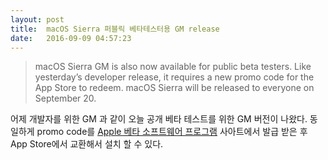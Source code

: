 ```yaml
---
layout: post
title:  macOS Sierra 퍼블릭 베타테스터용 GM release
date:   2016-09-09 04:57:23
---
```


> macOS Sierra GM is also now available for public beta testers. Like yesterday’s developer release, it requires a new promo code for the App Store to redeem. macOS Sierra will be released to everyone on September 20.

어제 개발자를 위한 GM 과 같이 오늘 공개 베타 테스트를 위한 GM 버전이 나왔다. 동일하게 promo code를 [Apple 베타 소프트웨어 프로그램][1] 사아트에서 발급 받은 후 App Store에서 교환해서 설치 할 수 있다.


[1]:	https://beta.apple.com/sp/ko/betaprogram/